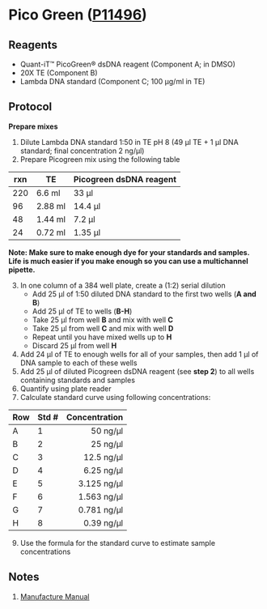 # Pico Green ([P11496](https://www.thermofisher.com/order/catalog/product/P11496))

## Reagents

* Quant-iT™ PicoGreen® dsDNA reagent (Component A; in DMSO)
* 20X TE (Component B)
* Lambda DNA standard (Component C; 100 µg/ml in TE)

## Protocol

**Prepare mixes**
1. Dilute Lambda DNA standard 1:50 in TE pH 8 (49 µl TE + 1 µl DNA standard; final concentration 2 ng/µl)
2. Prepare Picogreen mix using the following table

| rxn | TE      | Picogreen dsDNA reagent |
|-----|---------|-------------------------|
| 220 | 6.6 ml  | 33 µl                   |
|  96 | 2.88 ml | 14.4 µl                 |
|  48 | 1.44 ml |  7.2 µl                 |
|  24 | 0.72 ml |  1.35 µl                |

**Note: Make sure to make enough dye for your standards and samples. Life is
much easier if you make enough so you can use a multichannel pipette.**

3. In one column of a 384 well plate, create a (1:2) serial dilution
    * Add 25 µl of 1:50 diluted DNA standard to the first two wells (**A and B**)
    * Add 25 µl of TE to wells (**B-H**)
    * Take 25 µl from well **B** and mix with well **C**
    * Take 25 µl from well **C** and mix with well **D**
    * Repeat until you have mixed wells up to **H**
    * Discard 25 µl from well **H**
4. Add 24 µl of TE to enough wells for all of your samples, then add 1 µl of DNA sample to each of these wells
6. Add 25 µl of diluted Picogreen dsDNA reagent (see **step 2**) to all wells containing standards and samples
7. Quantify using plate reader
8. Calculate standard curve using following concentrations:

| Row | Std # | Concentration  |
|-----|-------|---------------:|
| A   | 1     | 50 ng/µl       |
| B   | 2     | 25 ng/µl       |
| C   | 3     | 12.5 ng/µl     |
| D   | 4     | 6.25 ng/µl     |
| E   | 5     | 3.125 ng/µl    |
| F   | 6     | 1.563 ng/µl    |
| G   | 7     | 0.781 ng/µl    |
| H   | 8     | 0.39 ng/µl     |

9. Use the formula for the standard curve to estimate sample concentrations

## Notes
1. [Manufacture Manual](https://tools.thermofisher.com/content/sfs/manuals/mp07581.pdf)
